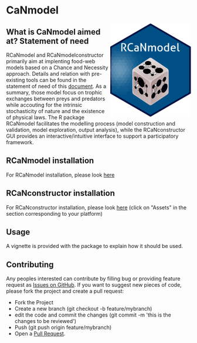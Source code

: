 # CaNmodel
<img src="RCaNmodel/man/figures/logo.png" align="right" width="220" />

## What is CaNmodel aimed at? Statement of need
RCaNmodel and RCaNmodelconstructor primarily aim at implenting food-web models based on a
Chance and Necessity approach. Details and relation with pre-existing tools can be found in 
the statement of need of this [document](paper/paper.md).
As a summary, those model focus on trophic exchanges between preys and predators while accouting
for the intrinsic stochasticity of nature and the existence of physical laws. The R package RCaNmodel 
facilitates the modelling process (model construction and validation, model exploration, output analysis),
while the RCaNconstructor GUI provides an interactive/intuitive interface to support 
a participatory framework.
 

## RCaNmodel installation
For RCaNmodel installation, please look [here](RCaNmodel/README.md)

## RCaNconstructor installation
For RCaNconstructor installation, please look [here](https://github.com/inrae/RCaNmodel/releases) (click on "Assets" in the section corresponding to your platform)

## Usage
A vignette is provided with the package to explain how it should be used.

## Contributing
Any peoples interested can contribute by filling bug or providing feature request as [Issues on GitHub](https://github.com/inrae/RCaNmodel/issues). 
If you want to suggest new pieces of code, please fork the project and create a pull request:
- Fork the Project
- Create a new branch (git checkout -b feature/mybranch)
- edit the code and commit the changes (git commit -m 'this is the changes to be reviewed')
- Push (git push origin feature/mybranch)
- Open a [Pull Request](https://github.com/inrae/RCaNmodel/pulls).  



